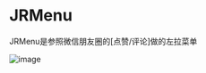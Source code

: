 # JRMenu
JRMenu是参照微信朋友圈的[点赞/评论]做的左拉菜单



![image](http://a2.qpic.cn/psb?/b2edeeb5-2e62-45e6-97ae-3e851d6469b8/mzX4fB3DUeGSsIIKFfcu89UhsyOpIQe6WbwGgA7RYXA!/b/dF0BAAAAAAAA&ek=1&kp=1&pt=0&bo=dwGbAncBmwIDCSw!&sce=0-12-12&rf=viewer_4)
